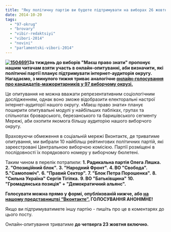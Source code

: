 ```yaml
---
title: "Яку політичну партію ви будете підтримувати на виборах 26 жовтня? Онлайн-опитування"
date: 2014-10-20
tags: 
  - "97-okrug"
  - "brovary"
  - "vibir-redaktsiyi"
  - "vibori-2014"
  - "novini"
  - "parlamentski-vibori-2014"
---
```


**[![1504691](https://mpz.brovary.org/wp-content/uploads/2014/10/1504691.jpg)](https://mpz.brovary.org/wp-content/uploads/2014/10/1504691.jpg)За тиждень до виборів "Маєш право знати" пропонує нашим читачам взяти участь в онлайн-опитуванні, аби визначити, які політичні партії планує підтримувати інтернет-аудиторія округу. Нагадаємо, з минулого тижня триває аналогічне [онлайн-голосування про кандидатів-мажоритарників у 97 виборчому окрузі.](https://mpz.brovary.org/kogo-pidtrimuye-internet-peredviborche-onlayn-opituvannya-vid-mpz/)**

Це опитування не можна вважати репрезентативним соціологічним дослідженням, однак воно зможе відобразити електоральні настрої інтернет-аудиторії нашого округу. «Маєш право знати» планує поширити опитувальні модулі у найбільших пабліках, групах та спільнотах броварського, березанського та баришівського сегменту Мережі, аби охопити якомога більшу аудиторію нашого виборчого округу.

Враховуючи обмеження в соціальній мережі Вконтактє, де триватиме опитування, ми вибрали 10 найбільш рейтингових політичних партій, які зареєстровані Центральною виборчою комісією. Партії розміщені в послідовності їх порядкового номеру у виборчому бюлетені.

Таким чином в перелік потрапили: **1\. Радикальна партія Олега Ляшка.** **2\. "Опозиційний блок".** **3\. "Народний Фронт".** **4\. ВО "Свобода".** **5."Самопоміч".** **6\. "Правий Сектор".** **7\. "Блок Петра Порошенка".** **8\. "Сильна Україна" Сергія Тігіпка.** **9\. ВО "Батьківщина"** **10\. "Громадянська позиція" + "Демократичний альянс".**

**Голосувати можна прямо у формі, опублікованій нижче, або [на нашому представництві “Вконтакте”](https://vk.com/pravo.znaty.brovary?w=wall-33385818_5878)[.](https://vk.com/pravo.znaty.brovary) ГОЛОСУВАННЯ АНОНІМНЕ!**

<script src="//vk.com/js/api/openapi.js?115" type="text/javascript"></script>

<script type="text/javascript">// <![CDATA[ VK.Widgets.Poll("vk_poll", {width: 300}, "154386763_127efaf383bf8095b3"); // ]]></script>

Якщо ви підтримуватимете іншу партію - пишіть про це в коментарях до цього посту.

Онлайн-опитування триватиме **до четверга 23 жовтня включно.**
